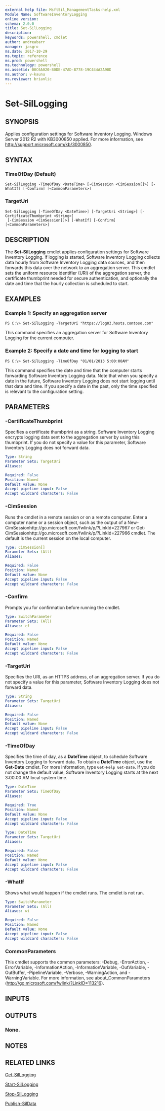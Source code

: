 ```yaml
---
external help file: MsftSil_ManagementTasks-help.xml
Module Name: SoftwareInventoryLogging
online version: 
schema: 2.0.0
title: Set-SilLogging
description: 
keywords: powershell, cmdlet
author: andreabarr
manager: jasgro
ms.date: 2017-10-29
ms.topic: reference
ms.prod: powershell
ms.technology: powershell
ms.assetid: 00C6A020-B0DE-47AD-8778-19C444A2A90D
ms.author: v-kaunu
ms.reviewer: brianlic
---
```


# Set-SilLogging

## SYNOPSIS
Applies configuration settings for Software Inventory Logging.
Windows Server 2012 R2 with KB3000850 applied.
For more information, see http://support.microsoft.com/kb/3000850.

## SYNTAX

### TimeOfDay (Default)
```
Set-SilLogging -TimeOfDay <DateTime> [-CimSession <CimSession[]>] [-WhatIf] [-Confirm] [<CommonParameters>]
```

### TargetUri
```
Set-SilLogging [-TimeOfDay <DateTime>] [-TargetUri <String>] [-CertificateThumbprint <String>]
 [-CimSession <CimSession[]>] [-WhatIf] [-Confirm] [<CommonParameters>]
```

## DESCRIPTION
The **Set-SilLogging** cmdlet applies configuration settings for Software Inventory Logging.
If logging is started, Software Inventory Logging collects data hourly from Software Inventory Logging data sources, and then forwards this data over the network to an aggregation server.
This cmdlet sets the uniform resource identifier (URI) of the aggregation server, the certificate thumbprint needed for secure authentication, and optionally the date and time that the hourly collection is scheduled to start.

## EXAMPLES

### Example 1: Specify an aggregation server
```
PS C:\> Set-SilLogging -TargetUri "https://log03.hosts.contoso.com"
```

This command specifies an aggregation server for Software Inventory Logging for the current computer.

### Example 2: Specify a date and time for logging to start
```
PS C:\> Set-SilLogging -TimeOfDay "01/01/2013 5:00:00AM"
```

This command specifies the date and time that the computer starts forwarding Software Inventory Logging data.
Note that when you specify a date in the future, Software Inventory Logging does not start logging until that date and time.
If you specify a date in the past, only the time specified is relevant to the configuration setting.

## PARAMETERS

### -CertificateThumbprint
Specifies a certificate thumbprint as a string.
Software Inventory Logging encrypts logging data sent to the aggregation server by using this thumbprint.
If you do not specify a value for this parameter, Software Inventory Logging does not forward data.

```yaml
Type: String
Parameter Sets: TargetUri
Aliases: 

Required: False
Position: Named
Default value: None
Accept pipeline input: False
Accept wildcard characters: False
```

### -CimSession
Runs the cmdlet in a remote session or on a remote computer.
Enter a computer name or a session object, such as the output of a New-CimSessionhttp://go.microsoft.com/fwlink/p/?LinkId=227967 or Get-CimSessionhttp://go.microsoft.com/fwlink/p/?LinkId=227966 cmdlet.
The default is the current session on the local computer.

```yaml
Type: CimSession[]
Parameter Sets: (All)
Aliases: 

Required: False
Position: Named
Default value: None
Accept pipeline input: False
Accept wildcard characters: False
```

### -Confirm
Prompts you for confirmation before running the cmdlet.

```yaml
Type: SwitchParameter
Parameter Sets: (All)
Aliases: cf

Required: False
Position: Named
Default value: None
Accept pipeline input: False
Accept wildcard characters: False
```

### -TargetUri
Specifies the URI, as an HTTPS address, of an aggregation server.
If you do not specify a value for this parameter, Software Inventory Logging does not forward data.

```yaml
Type: String
Parameter Sets: TargetUri
Aliases: 

Required: False
Position: Named
Default value: None
Accept pipeline input: False
Accept wildcard characters: False
```

### -TimeOfDay
Specifies the time of day, as a **DateTime** object, to schedule Software Inventory Logging to forward data.
To obtain a **DateTime** object, use the **Get-Date** cmdlet.
For more information, type `Get-Help Get-Date`. 
If you do not change the default value, Software Inventory Logging starts at the next 3:00:00 AM local system time.

```yaml
Type: DateTime
Parameter Sets: TimeOfDay
Aliases: 

Required: True
Position: Named
Default value: None
Accept pipeline input: False
Accept wildcard characters: False
```

```yaml
Type: DateTime
Parameter Sets: TargetUri
Aliases: 

Required: False
Position: Named
Default value: None
Accept pipeline input: False
Accept wildcard characters: False
```

### -WhatIf
Shows what would happen if the cmdlet runs. The cmdlet is not run.

```yaml
Type: SwitchParameter
Parameter Sets: (All)
Aliases: wi

Required: False
Position: Named
Default value: None
Accept pipeline input: False
Accept wildcard characters: False
```

### CommonParameters
This cmdlet supports the common parameters: -Debug, -ErrorAction, -ErrorVariable, -InformationAction, -InformationVariable, -OutVariable, -OutBuffer, -PipelineVariable, -Verbose, -WarningAction, and -WarningVariable. For more information, see about_CommonParameters (http://go.microsoft.com/fwlink/?LinkID=113216).

## INPUTS

## OUTPUTS

### None.

## NOTES

## RELATED LINKS

[Get-SilLogging](./Get-SilLogging.md)

[Start-SilLogging](./Start-SilLogging.md)

[Stop-SilLogging](./Stop-SilLogging.md)

[Publish-SilData](./Publish-SilData.md)


